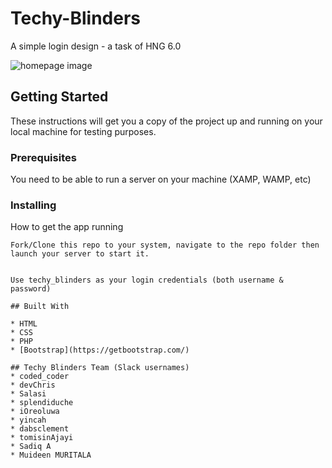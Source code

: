 # Techy-Blinders

A simple login design - a task of HNG 6.0

![homepage image](https://res.cloudinary.com/sastech/image/upload/v1568644461/Screenshot_from_2019-09-16_15-33-08_ssewuj.png)

## Getting Started

These instructions will get you a copy of the project up and running on your local machine for testing purposes.

### Prerequisites

You need to be able to run a server on your machine (XAMP, WAMP, etc)

### Installing

How to get the app running

```
Fork/Clone this repo to your system, navigate to the repo folder then launch your server to start it.
```

```

Use techy_blinders as your login credentials (both username & password)
```
```
## Built With

* HTML
* CSS
* PHP
* [Bootstrap](https://getbootstrap.com/)
```
```
## Techy Blinders Team (Slack usernames)
* coded_coder
* devChris
* Salasi
* splendiduche
* iOreoluwa
* yincah
* dabsclement
* tomisinAjayi
* Sadiq A
* Muideen MURITALA
```